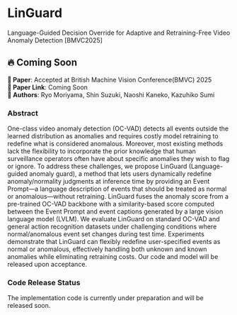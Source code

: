 # LinGuard
Language-Guided Decision Override for Adaptive and Retraining-Free Video Anomaly Detection [BMVC2025]


## 🔥 Coming Soon

**📝 Paper**: Accepted at British Machine Vision Conference(BMVC) 2025  
**🔗 Paper Link**: Coming Soon  
**👥 Authors**: Ryo Moriyama, Shin Suzuki, Naoshi Kaneko, Kazuhiko Sumi

### Abstract
One-class video anomaly detection (OC-VAD) detects all events outside the learned distribution as anomalies and requires costly model retraining to redefine what is considered anomalous. Moreover, most existing methods lack the flexibility to incorporate the prior knowledge that human surveillance operators often have about specific anomalies they wish to flag or ignore. To address these challenges, we propose LinGuard (Language-guided anomaly guard), a method that lets users dynamically redefine anomaly/normality judgments at inference time by providing an Event Prompt—a language description of events that should be treated as normal or anomalous—without retraining. LinGuard fuses the anomaly score from a pre-trained OC-VAD backbone with a similarity-based score computed between the Event Prompt and event captions generated by a large vision language model (LVLM). We evaluate LinGuard on standard OC-VAD and general action recognition datasets under challenging conditions where normal/anomalous event set changes during test time. Experiments demonstrate that LinGuard can flexibly redefine user-specified events as normal or anomalous, effectively handling both unknown and known anomalies while eliminating retraining costs. Our code and model will be released upon acceptance.

### Code Release Status
The implementation code is currently under preparation and will be released soon.
